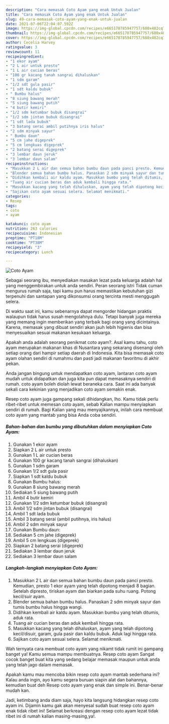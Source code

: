```yaml
---
description: "Cara memasak Coto Ayam yang enak Untuk Jualan"
title: "Cara memasak Coto Ayam yang enak Untuk Jualan"
slug: 49-cara-memasak-coto-ayam-yang-enak-untuk-jualan
date: 2021-07-06T22:04:07.592Z
image: https://img-global.cpcdn.com/recipes/e665170785947757/680x482cq70/coto-ayam-foto-resep-utama.jpg
thumbnail: https://img-global.cpcdn.com/recipes/e665170785947757/680x482cq70/coto-ayam-foto-resep-utama.jpg
cover: https://img-global.cpcdn.com/recipes/e665170785947757/680x482cq70/coto-ayam-foto-resep-utama.jpg
author: Cecelia Harvey
ratingvalue: 3
reviewcount: 11
recipeingredient:
- "1 ekor ayam"
- "2 L air untuk presto"
- "1 L air cucian beras"
- "100 gr kacang tanah sangrai dihaluskan"
- "1 sdm garam"
- "1/2 sdt gula pasir"
- "1 sdt kaldu bubuk"
- " Bumbu halus"
- "8 siung bawang merah"
- "5 siung bawang putih"
- "4 butir kemiri"
- "1/2 sdm ketumbar bubuk disangrai"
- "1/2 sdm jintan bubuk disangrai"
- "1 sdt lada bubuk"
- "3 batang serai ambil putihnya iris halus"
- "2 sdm minyak sayur"
- " Bumbu daun"
- "5 cm jahe digeprek"
- "5 cm lengkuas digeprek"
- "2 batang serai digeprek"
- "3 lembar daun jeruk"
- "3 lembar daun salam"
recipeinstructions:
- "Masukkan 2 L air dan semua bahan bumbu daun pada panci presto. Kemudian, presto 1 ekor ayam yang telah dipotong menjadi 8 bagian. Setelah dipresto, tiriskan ayam dan biarkan pada suhu ruang. Potong kecil/suir ayam."
- "Blender semua bahan bumbu halus. Panaskan 2 sdm minyak sayur dan tumis bumbu halus hingga wangi."
- "Didihkan kembali air kaldu ayam. Masukkan bumbu yang telah ditumis, aduk rata."
- "Tuang air cucian beras dan aduk kembali hingga rata."
- "Masukkan kacang yang telah dihaluskan, ayam yang telah dipotong kecil/disuir, garam, gula pasir dan kaldu bubuk. Aduk lagi hingga rata."
- "Sajikan coto ayam sesuai selera. Selamat menikmati."
categories:
- Resep
tags:
- coto
- ayam

katakunci: coto ayam 
nutrition: 263 calories
recipecuisine: Indonesian
preptime: "PT18M"
cooktime: "PT38M"
recipeyield: "3"
recipecategory: Lunch

---
```



![Coto Ayam](https://img-global.cpcdn.com/recipes/e665170785947757/680x482cq70/coto-ayam-foto-resep-utama.jpg)

Sebagai seorang ibu, menyediakan masakan lezat pada keluarga adalah hal yang menggembirakan untuk anda sendiri. Peran seorang istri Tidak cuman mengurus rumah saja, tapi kamu pun harus memastikan kebutuhan gizi terpenuhi dan santapan yang dikonsumsi orang tercinta mesti menggugah selera.

Di waktu  saat ini, kamu sebenarnya dapat mengorder hidangan praktis walaupun tidak harus susah mengolahnya dulu. Tetapi banyak juga mereka yang memang ingin memberikan yang terbaik bagi orang yang dicintainya. Karena, memasak yang dibuat sendiri akan jauh lebih higienis dan bisa menyesuaikan sesuai makanan kesukaan keluarga. 



Apakah anda adalah seorang penikmat coto ayam?. Asal kamu tahu, coto ayam merupakan makanan khas di Nusantara yang sekarang disenangi oleh setiap orang dari hampir setiap daerah di Indonesia. Kita bisa memasak coto ayam olahan sendiri di rumahmu dan pasti jadi makanan favoritmu di akhir pekan.

Anda jangan bingung untuk mendapatkan coto ayam, lantaran coto ayam mudah untuk didapatkan dan juga kita pun dapat memasaknya sendiri di rumah. coto ayam boleh diolah lewat beraneka cara. Saat ini ada banyak sekali cara kekinian yang menjadikan coto ayam semakin enak.

Resep coto ayam juga gampang sekali dihidangkan, lho. Kamu tidak perlu ribet-ribet untuk memesan coto ayam, sebab Kalian mampu menyiapkan sendiri di rumah. Bagi Kalian yang mau menyajikannya, inilah cara membuat coto ayam yang mantab yang bisa Anda coba sendiri.

<!--inarticleads1-->

##### Bahan-bahan dan bumbu yang dibutuhkan dalam menyiapkan Coto Ayam:

1. Gunakan 1 ekor ayam
1. Siapkan 2 L air untuk presto
1. Gunakan 1 L air cucian beras
1. Gunakan 100 gr kacang tanah sangrai (dihaluskan)
1. Gunakan 1 sdm garam
1. Gunakan 1/2 sdt gula pasir
1. Siapkan 1 sdt kaldu bubuk
1. Gunakan  Bumbu halus:
1. Gunakan 8 siung bawang merah
1. Sediakan 5 siung bawang putih
1. Ambil 4 butir kemiri
1. Gunakan 1/2 sdm ketumbar bubuk (disangrai)
1. Ambil 1/2 sdm jintan bubuk (disangrai)
1. Ambil 1 sdt lada bubuk
1. Ambil 3 batang serai (ambil putihnya, iris halus)
1. Ambil 2 sdm minyak sayur
1. Gunakan  Bumbu daun:
1. Sediakan 5 cm jahe (digeprek)
1. Ambil 5 cm lengkuas (digeprek)
1. Siapkan 2 batang serai (digeprek)
1. Sediakan 3 lembar daun jeruk
1. Sediakan 3 lembar daun salam




<!--inarticleads2-->

##### Langkah-langkah menyiapkan Coto Ayam:

1. Masukkan 2 L air dan semua bahan bumbu daun pada panci presto. Kemudian, presto 1 ekor ayam yang telah dipotong menjadi 8 bagian. Setelah dipresto, tiriskan ayam dan biarkan pada suhu ruang. Potong kecil/suir ayam.
1. Blender semua bahan bumbu halus. Panaskan 2 sdm minyak sayur dan tumis bumbu halus hingga wangi.
1. Didihkan kembali air kaldu ayam. Masukkan bumbu yang telah ditumis, aduk rata.
1. Tuang air cucian beras dan aduk kembali hingga rata.
1. Masukkan kacang yang telah dihaluskan, ayam yang telah dipotong kecil/disuir, garam, gula pasir dan kaldu bubuk. Aduk lagi hingga rata.
1. Sajikan coto ayam sesuai selera. Selamat menikmati.




Wah ternyata cara membuat coto ayam yang nikamt tidak rumit ini gampang banget ya! Kamu semua mampu membuatnya. Resep coto ayam Sangat cocok banget buat kita yang sedang belajar memasak maupun untuk anda yang telah jago dalam memasak.

Apakah kamu mau mencoba bikin resep coto ayam mantab sederhana ini? Kalau anda ingin, ayo kamu segera buruan siapin alat dan bahannya, kemudian buat deh Resep coto ayam yang enak dan simple ini. Benar-benar mudah kan. 

Jadi, ketimbang anda diam saja, hayo kita langsung hidangkan resep coto ayam ini. Dijamin kamu gak akan menyesal sudah buat resep coto ayam enak tidak ribet ini! Selamat berkreasi dengan resep coto ayam lezat tidak ribet ini di rumah kalian masing-masing,ya!.

